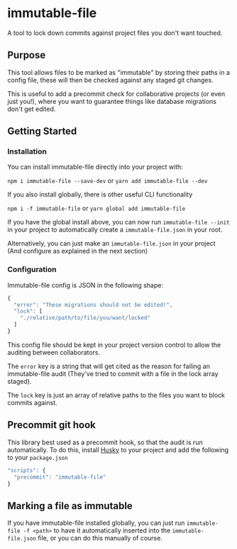 # immutable-file
A tool to lock down commits against project files you don't want touched.

## Purpose
This tool allows files to be marked as "immutable" by storing their paths in a config file, these will then be checked against any staged git changes. 

This is useful to add a precommit check for collaborative projects (or even just you!), where you want to guarantee things like database migrations don't get edited.

##  Getting Started
### Installation
You can install immutable-file directly into your project with:

`npm i immutable-file --save-dev` or `yarn add immutable-file --dev`

If you also install globally, there is other useful CLI functionality 

`npm i -f immutable-file` or `yarn global add immutable-file`

If you have the global install above, you can now run `immutable-file --init` in your project to automatically create a `immutable-file.json` in your root.

Alternatively, you can just make an `immutable-file.json` in your project (And configure as explained in the next section)

### Configuration
Immutable-file config is JSON in the following shape:

```javascript
{
  "error": "These migrations should not be edited!",
  "lock": [
    "./relative/path/to/file/you/want/locked"
  ]
}
```

This config file should be kept in your project version control to allow the auditing between collaborators.

The `error` key is a string that will get cited as the reason for failing an immutable-file audit (They've tried to commit with a file in the lock array staged).

The `lock` key is just an array of relative paths to the files you want to block commits against.


## Precommit git hook
This library best used as a precommit hook, so that the audit is run automatically.
To do this, install [Husky](https://github.com/typicode/husky) to your project and add the following to your `package.json`

```javascript
"scripts": {
  "precommit": "immutable-file"
}
```

## Marking a file as immutable
If you have immutable-file installed globally, you can just run `immutable-file -f <path>` to have it automatically inserted into the `immutable-file.json` file, or you can do this manually of course.

